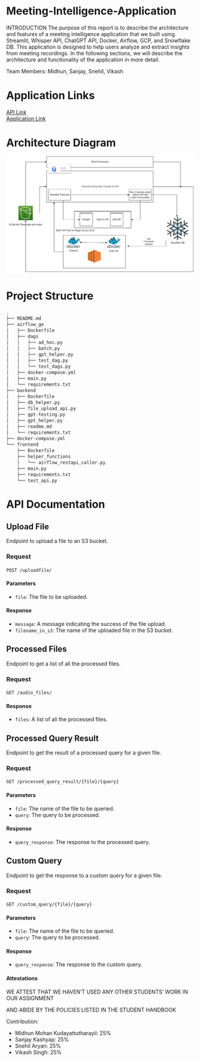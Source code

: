 # Meeting-Intelligence-Application


INTRODUCTION
The purpose of this report is to describe the architecture and features of a meeting intelligence application that we built using Streamlit, Whisper API, ChatGPT API, Docker, Airflow, GCP, and Snowflake DB. This application is designed to help users analyze and extract insights from meeting recordings. In the following sections, we will describe the architecture and functionality of the application in more detail.

Team Members: Midhun, Sanjay, Snehil, Vikash


# Application Links 

[API Link](http://54.236.17.95:8000/docs) <br>
[Application Link](http://54.236.17.95:8081/) <br>

# Architecture Diagram
![Architecture](https://raw.githubusercontent.com/BigDataIA-Spring2023-Team06/Documentation/main/meetingint.jpg)

# Project Structure
```
.
├── README.md
├── airflow_ge
│   ├── Dockerfile
│   ├── dags
│   │   ├── ad_hoc.py
│   │   ├── batch.py
│   │   ├── gpt_helper.py
│   │   ├── test_dag.py
│   │   └── test_dags.py
│   ├── docker-compose.yml
│   ├── main.py
│   └── requirements.txt
├── backend
│   ├── Dockerfile
│   ├── db_helper.py
│   ├── file_upload_api.py
│   ├── gpt-testing.py
│   ├── gpt_helper.py
│   ├── readme.md
│   └── requirements.txt
├── docker-compose.yml
└── frontend
    ├── Dockerfile
    ├── helper_functions
    │   └── airflow_restapi_caller.py
    ├── main.py
    ├── requirements.txt
    └── test_api.py
```

# API Documentation

## Upload File

Endpoint to upload a file to an S3 bucket.

### Request

`POST /uploadfile/`

#### Parameters

- `file`: The file to be uploaded.

#### Response

- `message`: A message indicating the success of the file upload.
- `filename_in_s3`: The name of the uploaded file in the S3 bucket.

## Processed Files

Endpoint to get a list of all the processed files.

### Request

`GET /audio_files/`

#### Response

- `files`: A list of all the processed files.

## Processed Query Result

Endpoint to get the result of a processed query for a given file.

### Request

`GET /processed_query_result/{file}/{query}`

#### Parameters

- `file`: The name of the file to be queried.
- `query`: The query to be processed.

#### Response

- `query_response`: The response to the processed query.

## Custom Query

Endpoint to get the response to a custom query for a given file.

### Request

`GET /custom_query/{file}/{query}`

#### Parameters

- `file`: The name of the file to be queried.
- `query`: The query to be processed.

#### Response

- `query_response`: The response to the custom query.


#### Attestations
WE ATTEST THAT WE HAVEN’T USED ANY OTHER STUDENTS’ WORK IN OUR ASSIGNMENT

AND ABIDE BY THE POLICIES LISTED IN THE STUDENT HANDBOOK

Contribution: 

* Midhun Mohan Kudayattutharayil: 25%
* Sanjay Kashyap: 25%
* Snehil Aryan: 25%
* Vikash Singh: 25%

